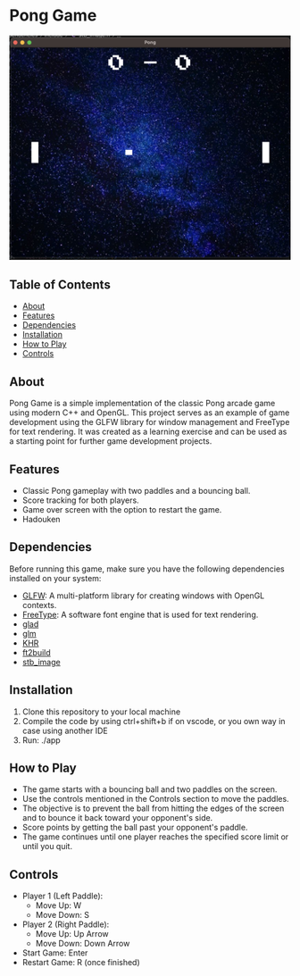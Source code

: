 # Pong Game

![Pong Game Screenshot](./images/screenshot.png)

## Table of Contents

- [About](#about)
- [Features](#features)
- [Dependencies](#dependencies)
- [Installation](#installation)
- [How to Play](#how-to-play)
- [Controls](#controls)

## About

Pong Game is a simple implementation of the classic Pong arcade game using modern C++ and OpenGL. This project serves as an example of game development using the GLFW library for window management and FreeType for text rendering. It was created as a learning exercise and can be used as a starting point for further game development projects.

## Features

- Classic Pong gameplay with two paddles and a bouncing ball.
- Score tracking for both players.
- Game over screen with the option to restart the game.
- Hadouken

## Dependencies

Before running this game, make sure you have the following dependencies installed on your system:

- [GLFW](https://www.glfw.org/): A multi-platform library for creating windows with OpenGL contexts.
- [FreeType](https://www.freetype.org/): A software font engine that is used for text rendering.
- [glad]()
- [glm]()
- [KHR]()
- [ft2build]()
- [stb_image]()

## Installation

1. Clone this repository to your local machine
2. Compile the code by using ctrl+shift+b if on vscode, or you own way in case using another IDE
3. Run: ./app

## How to Play

- The game starts with a bouncing ball and two paddles on the screen.
- Use the controls mentioned in the Controls section to move the paddles.
- The objective is to prevent the ball from hitting the edges of the screen and to bounce it back toward your opponent's side.
- Score points by getting the ball past your opponent's paddle.
- The game continues until one player reaches the specified score limit or until you quit.

## Controls
- Player 1 (Left Paddle):
  - Move Up: W
  - Move Down: S
- Player 2 (Right Paddle):
  - Move Up: Up Arrow
  - Move Down: Down Arrow
- Start Game: Enter
- Restart Game: R (once finished)
